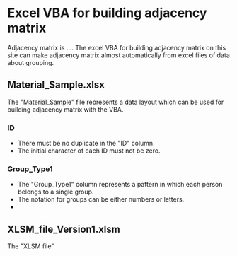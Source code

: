 # Excel VBA for building adjacency matrix
Adjacency matrix is .... The excel VBA for building adjacency matrix on this site can make adjacency matrix almost automatically from excel files of data about grouping.  

## Material_Sample.xlsx  
The "Material_Sample" file represents a data layout which can be used for building adjacency matrix with the VBA.
### ID  
- There must be no duplicate in the "ID" column.  
- The initial character of each ID must not be zero.  
### Group_Type1  
- The "Group_Type1" column represents a pattern in which each person belongs to a single group.  
- The notation for groups can be either numbers or letters.  
- 


## XLSM_file_Version1.xlsm  
The "XLSM file" 
